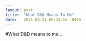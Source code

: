 ```yaml
---
layout: post
title:  "What D&D Means To Me"
date:   2021-04-21 00:33:55 -0400
---
```

#What D&D means to me...
